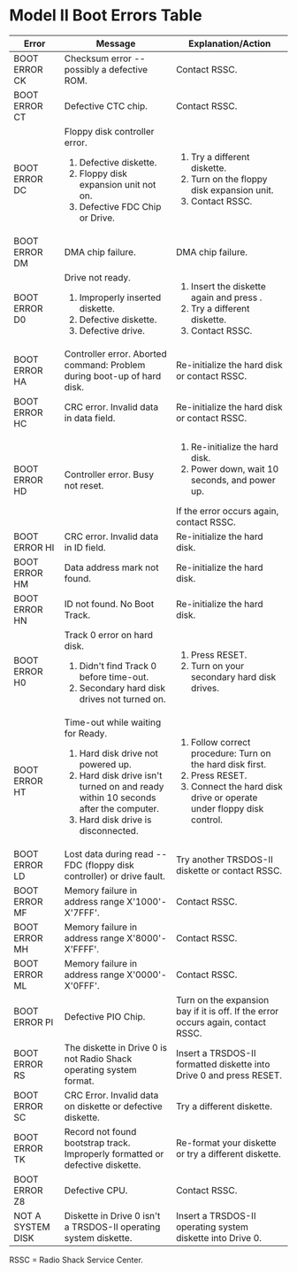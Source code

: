 # Model II Boot Errors Table


| Error | Message | Explanation/Action |
|-------|---------|--------------------|
| BOOT ERROR CK | Checksum error -- possibly a defective ROM. | Contact RSSC. |
| BOOT ERROR CT | Defective CTC chip. | Contact RSSC. |
| BOOT ERROR DC | Floppy disk controller error. <ol><li>Defective diskette.</li><li>Floppy disk expansion unit not on.</li><li>Defective FDC Chip or Drive.</li></ol> | <ol><li>Try a different diskette.</li><li>Turn on the floppy disk expansion unit.</li><li>Contact RSSC.</li></ol> |
| BOOT ERROR DM | DMA chip failure. | DMA chip failure. | 
| BOOT ERROR D0 | Drive not ready. <ol><li>Improperly inserted diskette.</li><li>Defective diskette.</li><li>Defective drive.</li></ol> | <ol><li>Insert the diskette again and press .</li><li>Try a different diskette. </li><li>Contact RSSC.</li></ol> |
| BOOT ERROR HA | Controller error. Aborted command: Problem during boot-up of hard disk. | Re-initialize the hard disk or contact RSSC. |
| BOOT ERROR HC | CRC error. Invalid data in data field. | Re-initialize the hard disk or contact RSSC. |
| BOOT ERROR HD | Controller error. Busy not reset. | <ol><li>Re-initialize the hard disk.</li><li>Power down, wait 10 seconds, and power up.</li></ol> If the error occurs again, contact RSSC. |
| BOOT ERROR HI | CRC error. Invalid data in ID field. | Re-initialize the hard disk. | 
| BOOT ERROR HM | Data address mark not found. | Re-initialize the hard disk. |
| BOOT ERROR HN | ID not found. No Boot Track. | Re-initialize the hard disk. | 
| BOOT ERROR H0 | Track 0 error on hard disk. <ol><li>Didn't find Track 0 before time-out.</li><li>Secondary hard disk drives not turned on.</li></ol> | <ol><li>Press RESET.</li><li>Turn on your secondary hard disk drives.</li></ol> |
| BOOT ERROR HT | Time-out while waiting for Ready. <ol><li>Hard disk drive not powered up.</li><li>Hard disk drive isn't turned on and ready within 10 seconds after the computer.</li><li>Hard disk drive is disconnected.</li></ol> | <ol><li>Follow correct procedure: Turn on the hard disk first.</li><li>Press RESET.</li><li>Connect the hard disk drive or operate under floppy disk control.</li></ol> |
| BOOT ERROR LD | Lost data during read -- FDC (floppy disk controller) or drive fault. | Try another TRSDOS-II diskette or contact RSSC. |
| BOOT ERROR MF | Memory failure in address range X'1000'-X'7FFF'. | Contact RSSC. |
| BOOT ERROR MH | Memory failure in address range X'8000'-X'FFFF'. | Contact RSSC. |
| BOOT ERROR ML | Memory failure in address range X'0000'-X'0FFF'. | Contact RSSC. |
| BOOT ERROR PI | Defective PIO Chip. | Turn on the expansion bay if it is off. If the error occurs again, contact RSSC. |
| BOOT ERROR RS | The diskette in Drive 0 is not Radio Shack operating system format. | Insert a TRSDOS-II formatted diskette into Drive 0 and press RESET. |
| BOOT ERROR SC | CRC Error. Invalid data on diskette or defective diskette. | Try a different diskette. |
| BOOT ERROR TK | Record not found bootstrap track. Improperly formatted or defective diskette.| Re-format your diskette or try a different diskette. |
| BOOT ERROR Z8 | Defective CPU. | Contact RSSC. | 
| NOT A SYSTEM DISK | Diskette in Drive 0 isn't a TRSDOS-II operating system diskette. | Insert a TRSDOS-II operating system diskette into Drive 0. |

RSSC = Radio Shack Service Center.